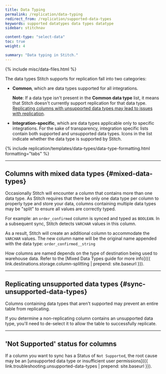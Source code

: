 ```yaml
---
title: Data Typing
permalink: /replication/data-typing
redirect_from: /replication/supported-data-types
keywords: supported datatypes data types datatype
sidebar: stitchnav

content-type: "select-data"
toc: true
weight: 4

summary: "Data typing in Stitch."
---
```

{% include misc/data-files.html %}

The data types Stitch supports for replication fall into two categories:

- **Common**, which are data types supported for all integrations.

   **Note**: If a data type isn't present in the **Common data type** list, it means that Stitch doesn't currently support replication for that data type. [Replicating columns with unsupported data types may lead to issues with replication](#sync-unsupported-data-types).

- **Integration-specific**, which are data types applicable only to specific integrations. For the sake of transparency, integration specific lists contain both supported and unsupported data types. Icons in the list indicate whether the data type is supported by Stitch.

{% include replication/templates/data-types/data-type-formatting.html formatting="tabs" %}

---

## Columns with mixed data types {#mixed-data-types}

Occasionally Stitch will encounter a column that contains more than one data type. As Stitch requires that there be only one data type per column to properly type and store your data, columns containing multiple data types may be "split" to ensure all values are correctly typed.

For example: an `order_confirmed` column is synced and typed as `BOOLEAN`. In a subsequent sync, Stitch detects `VARCHAR` values in this column.

As a result, Stitch will create an additional column to accommodate the `VARCHAR` values. The new column name will be the original name appended with the data type: `order_confirmed__string`

How columns are named depends on the type of destination being used to warehouse data. Refer to the [Mixed Data Types guide for more info]({{ link.destinations.storage.column-splitting | prepend: site.baseurl }}).

---

## Replicating unsupported data types {#sync-unsupported-data-types}

Columns containing data types that aren't supported may prevent an entire table from replicating. 

If you determine a non-replicating column contains an unsupported data type, you'll need to de-select it to allow the table to successfully replicate.

---

## 'Not Supported' status for columns

If a column you want to sync has a Status of `Not Supported`, the root cause may be an [unsupported data type or insufficient user permissions]({{ link.troubleshooting.unsupported-data-types | prepend: site.baseurl }}).
